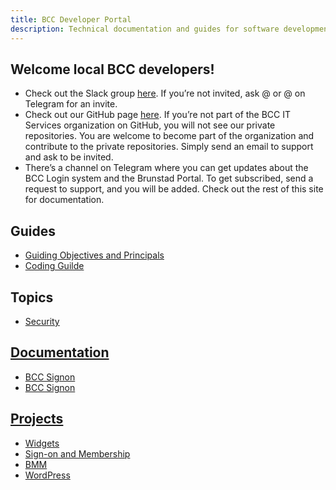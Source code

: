 ```yaml
---
title: BCC Developer Portal
description: Technical documentation and guides for software development in BCC
---
```


## Welcome local BCC developers!
* Check out the Slack group [here](https://bccdev.slack.com/). If you’re not invited, ask @ or @ on Telegram for an invite.
* Check out our GitHub page [here](https://github.com/bcc-code). If you’re not part of the BCC IT Services organization on GitHub, you will not see our private repositories. You are welcome to become part of the organization and contribute to the private repositories. Simply send an email to support and ask to be invited.
* There’s a channel on Telegram where you can get updates about the BCC Login system and the Brunstad Portal. To get subscribed, send a request to support, and you will be added.
Check out the rest of this site for documentation.

## Guides
* [Guiding Objectives and Principals](guides/objectives-and-principals.md) 
* [Coding Guilde](guides/coding-guide.md)

## Topics
* [Security](/security)

## [Documentation](/docs)
* [BCC Signon](/docs/bcc-signon)
* [BCC Signon](/docs/bcc-signon)

## [Projects](/_projects)
* [Widgets](/bcc-widgets)
* [Sign-on and Membership](/_projects/membership-api)
* [BMM](/_projects/bmm-api)
* [WordPress](/_projects/bcc-wp)
